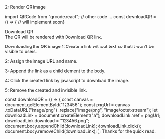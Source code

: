 2: Render QR image

import QRCode from "qrcode.react";
// other code ...
const downloadQR = () => { // will implement soon}
<div>
  <QRCode
    id="123456"
    value="123456"
    size={290}
    level={"H"}
    includeMargin={true}
  />
  <a onClick={downloadQR}> Download QR </a>
</div>
The QR will be rendered with Download QR link.


Downloading the QR image
1: Create a link without text so that it won’t be visible to users.

2: Assign the image URL and name.

3: Append the link as a child element to the body.

4: Click the created link by javascript to download the image.

5: Remove the created and invisible link.

const downloadQR = () => {
  const canvas = document.getElementById("123456");
  const pngUrl = canvas
    .toDataURL("image/png")
    .replace("image/png", "image/octet-stream");
  let downloadLink = document.createElement("a");
  downloadLink.href = pngUrl;
  downloadLink.download = "123456.png";
  document.body.appendChild(downloadLink);
  downloadLink.click();
  document.body.removeChild(downloadLink);
};
Thanks for the quick read.
